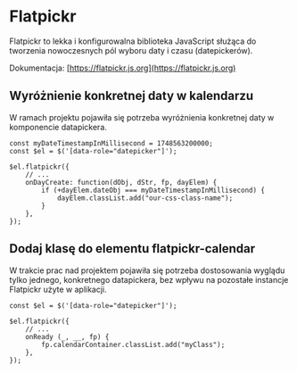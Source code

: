# Flatpickr

Flatpickr to lekka i konfigurowalna biblioteka JavaScript służąca do tworzenia nowoczesnych pól wyboru daty i czasu (datepickerów).

Dokumentacja: [https://flatpickr.js.org](https://flatpickr.js.org)

## Wyróżnienie konkretnej daty w kalendarzu

W ramach projektu pojawiła się potrzeba wyróżnienia konkretnej daty w komponencie datapickera.

```
const myDateTimestampInMillisecond = 1748563200000;
const $el = $('[data-role="datepicker"]');

$el.flatpickr({
    // ...
    onDayCreate: function(dObj, dStr, fp, dayElem) {
        if (+dayElem.dateObj === myDateTimestampInMillisecond) {
            dayElem.classList.add("our-css-class-name");
        }
    },
});
```

## Dodaj klasę do elementu flatpickr-calendar

W trakcie prac nad projektem pojawiła się potrzeba dostosowania wyglądu tylko jednego, konkretnego datapickera, bez wpływu na pozostałe instancje Flatpickr użyte w aplikacji.

```
const $el = $('[data-role="datepicker"]');

$el.flatpickr({
    // ...
    onReady (_, __, fp) {
        fp.calendarContainer.classList.add("myClass");
    },
});
```
